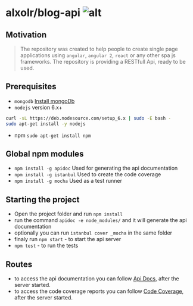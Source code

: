# alxolr/blog-api ![alt](https://travis-ci.org/alxolr/blog-api.svg?branch=master)

## Motivation
> The repository was created to help people to create single page applications using `angular`, `angular 2`, `react` or any other spa js frameworks. The repository is providing a RESTfull Api, ready to be used.
 

## Prerequisites
* `mongodb` [Install mongoDb](https://docs.mongodb.com/manual/installation/)
* `nodejs` version 6.x+ 
```bash
curl -sL https://deb.nodesource.com/setup_6.x | sudo -E bash -
sudo apt-get install -y nodejs
```
* npm `sudo apt-get install npm`

## Global npm modules
* `npm install -g apidoc`  Used for generating the api documentation
* `npm install -g istanbul` Used to create the code coverage
* `npm install -g mocha` Used as a test runner

## Starting the project
- Open the project folder and run `npm install`
- run the command `apidoc -e node_modules/` and it will generate the api documentation
- optionally you can run `istanbul cover _mocha` in the same folder
- finaly run `npm start` - to start the api server
- `npm test` - to run the tests

## Routes
- to access the api documentation you can follow [Api Docs](http://localhost:3000/api/doc), after the server started.
- to access the code coverage reports you can follow [Code Coverage](http://localhost:3000/coverage), after the server started.